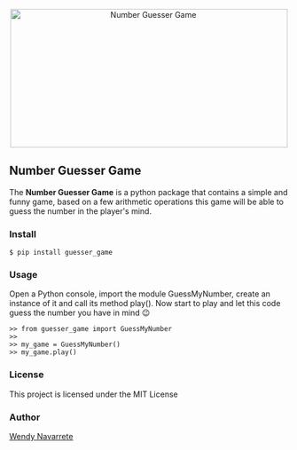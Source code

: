 <p align="center">
  <img src="https://wendynavarrete.com/wp-content/uploads/2020/11/background-5594879__480.jpg" alt="Number Guesser Game" border="0" height="250" width="500" />
</p>

## Number Guesser Game

The **Number Guesser Game** is a python package that contains a simple and funny game, based on a few arithmetic operations this game will be able to guess the number in the player's mind.


###  Install

```
$ pip install guesser_game  
```

### Usage

Open a Python console, import the module GuessMyNumber, create an instance of it and call its method play(). Now start to play and let this code guess the number you have in mind 😉

```
>> from guesser_game import GuessMyNumber
>>
>> my_game = GuessMyNumber()
>> my_game.play()
```


### License

This project is licensed under the MIT License


### Author

[Wendy Navarrete](http://wendynavarrete.com)
